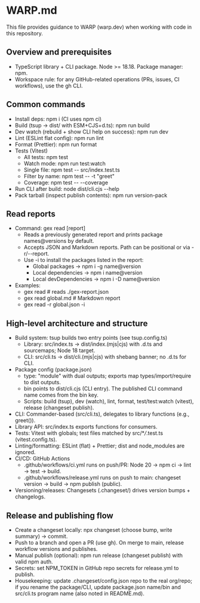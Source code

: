 # WARP.md

This file provides guidance to WARP (warp.dev) when working with code in this repository.

## Overview and prerequisites

- TypeScript library + CLI package. Node >= 18.18. Package manager: npm.
- Workspace rule: for any GitHub-related operations (PRs, issues, CI workflows), use the gh CLI.

## Common commands

- Install deps: npm i (CI uses npm ci)
- Build (tsup → dist/ with ESM+CJS+d.ts): npm run build
- Dev watch (rebuild + show CLI help on success): npm run dev
- Lint (ESLint flat config): npm run lint
- Format (Prettier): npm run format
- Tests (Vitest)
  - All tests: npm test
  - Watch mode: npm run test:watch
  - Single file: npm test -- src/index.test.ts
  - Filter by name: npm test -- -t "greet"
  - Coverage: npm test -- --coverage
- Run CLI after build: node dist/cli.cjs --help
- Pack tarball (inspect publish contents): npm run version-pack

## Read reports

- Command: gex read [report]
  - Reads a previously generated report and prints package names@versions by default.
  - Accepts JSON and Markdown reports. Path can be positional or via -r/--report.
  - Use -i to install the packages listed in the report:
    - Global packages → npm i -g name@version
    - Local dependencies → npm i name@version
    - Local devDependencies → npm i -D name@version
- Examples:
  - gex read # reads ./gex-report.json
  - gex read global.md # Markdown report
  - gex read -r global.json -i

## High-level architecture and structure

- Build system: tsup builds two entry points (see tsup.config.ts)
  - Library: src/index.ts → dist/index.(mjs|cjs) with .d.ts and sourcemaps; Node 18 target.
  - CLI: src/cli.ts → dist/cli.(mjs|cjs) with shebang banner; no .d.ts for CLI.
- Package config (package.json)
  - type: "module" with dual outputs; exports map types/import/require to dist outputs.
  - bin points to dist/cli.cjs (CLI entry). The published CLI command name comes from the bin key.
  - Scripts: build (tsup), dev (watch), lint, format, test/test:watch (vitest), release (changeset publish).
- CLI: Commander-based (src/cli.ts), delegates to library functions (e.g., greet()).
- Library API: src/index.ts exports functions for consumers.
- Tests: Vitest with globals; test files matched by src/\*_/_.test.ts (vitest.config.ts).
- Linting/formatting: ESLint (flat) + Prettier; dist and node_modules are ignored.
- CI/CD: GitHub Actions
  - .github/workflows/ci.yml runs on push/PR: Node 20 → npm ci → lint → test → build.
  - .github/workflows/release.yml runs on push to main: changeset version → build → npm publish (public).
- Versioning/releases: Changesets (.changeset/) drives version bumps + changelogs.

## Release and publishing flow

- Create a changeset locally: npx changeset (choose bump, write summary) → commit.
- Push to a branch and open a PR (use gh). On merge to main, release workflow versions and publishes.
- Manual publish (optional): npm run release (changeset publish) with valid npm auth.
- Secrets: set NPM_TOKEN in GitHub repo secrets for release.yml to publish.
- Housekeeping: update .changeset/config.json repo to the real org/repo; if you rename the package/CLI, update package.json name/bin and src/cli.ts program name (also noted in README.md).
